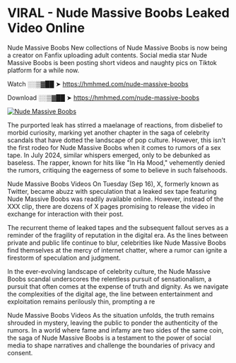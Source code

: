 # VIRAL - Nude Massive Boobs Leaked Video Online

Nude Massive Boobs New collections of Nude Massive Boobs is now being a creator on Fanfix uploading adult contents. Social media star Nude Massive Boobs is been posting short videos and naughty pics on Tiktok platform for a while now.

Watch ░░▒▓██ ➤ https://hmhmed.com/nude-massive-boobs

Download ░░▒▓██ ➤ https://hmhmed.com/nude-massive-boobs

[![Nude Massive Boobs](https://i.imgur.com/dJHk4Zq.gif)](https://hmhmed.com/nude-massive-boobs)

The purported leak has stirred a maelanage of reactions, from disbelief to morbid curiosity, marking yet another chapter in the saga of celebrity scandals that have dotted the landscape of pop culture. However, this isn't the first rodeo for Nude Massive Boobs when it comes to rumors of a sex tape. In July 2024, similar whispers emerged, only to be debunked as baseless. The rapper, known for hits like "In Ha Mood," vehemently denied the rumors, critiquing the eagerness of some to believe in such falsehoods.

Nude Massive Boobs Videos
On Tuesday (Sep 16), X, formerly known as Twitter, became abuzz with speculation that a leaked sex tape featuring Nude Massive Boobs was readily available online. However, instead of the XXX clip, there are dozens of X pages promising to release the video in exchange for interaction with their post.

The recurrent theme of leaked tapes and the subsequent fallout serves as a reminder of the fragility of reputation in the digital era. As the lines between private and public life continue to blur, celebrities like Nude Massive Boobs find themselves at the mercy of internet chatter, where a rumor can ignite a firestorm of speculation and judgment.

In the ever-evolving landscape of celebrity culture, the Nude Massive Boobs scandal underscores the relentless pursuit of sensationalism, a pursuit that often comes at the expense of truth and dignity. As we navigate the complexities of the digital age, the line between entertainment and exploitation remains perilously thin, prompting a re

Nude Massive Boobs Videos
As the situation unfolds, the truth remains shrouded in mystery, leaving the public to ponder the authenticity of the rumors. In a world where fame and infamy are two sides of the same coin, the saga of Nude Massive Boobs is a testament to the power of social media to shape narratives and challenge the boundaries of privacy and consent.